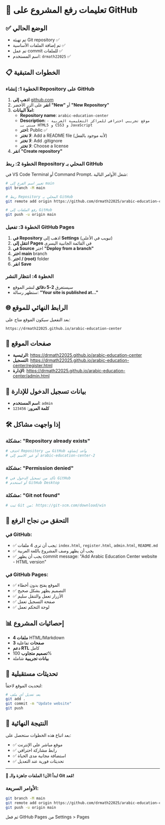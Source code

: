 # 🚀 تعليمات رفع المشروع على GitHub

## ✅ الوضع الحالي
- تم تهيئة Git repository ✅
- تم إضافة الملفات الأساسية ✅
- تم عمل commit للملفات ✅
- اسم المستخدم: `drmath22025` ✅

## 📋 الخطوات المتبقية

### الخطوة 1: إنشاء Repository على GitHub
1. **اذهب إلى** [github.com](https://github.com)
2. **انقر** على الزر الأخضر **"New"** أو **"New Repository"**
3. **املأ البيانات:**
   - **Repository name**: `arabic-education-center`
   - **Description**: `موقع تجريبي احترافي للمراكز التعليمية العربية - مبني بـ HTML5 و CSS3 و JavaScript`
   - **اختر**: Public ✅
   - **لا تختر**: Add a README file (لأنه موجود بالفعل)
   - **لا تختر**: Add .gitignore
   - **لا تختر**: Choose a license
4. **انقر** **"Create repository"**

### الخطوة 2: ربط Repository المحلي بـ GitHub
في VS Code Terminal أو Command Prompt، شغل الأوامر التالية:

```bash
# تغيير اسم الفرع إلى main
git branch -M main

# ربط Repository المحلي بـ GitHub
git remote add origin https://github.com/drmath22025/arabic-education-center.git

# رفع الملفات إلى GitHub
git push -u origin main
```

### الخطوة 3: تفعيل GitHub Pages
1. **في Repository** اذهب إلى **Settings** (تبويب في الأعلى)
2. **انتقل إلى** **Pages** في القائمة الجانبية اليسرى
3. **في Source** اختر **"Deploy from a branch"**
4. **اختر** **main** branch
5. **اختر** **/ (root)** folder
6. **انقر** **Save**

### الخطوة 4: انتظار النشر
- سيستغرق **2-5 دقائق** لنشر الموقع
- ستظهر رسالة: **"Your site is published at..."**

## 🌐 الرابط النهائي للموقع
بعد التفعيل سيكون الموقع متاح على:
```
https://drmath22025.github.io/arabic-education-center
```

## 📱 صفحات الموقع
- **الرئيسية**: https://drmath22025.github.io/arabic-education-center
- **التسجيل**: https://drmath22025.github.io/arabic-education-center/register.html
- **الإدارة**: https://drmath22025.github.io/arabic-education-center/admin.html

## 🔐 بيانات تسجيل الدخول للإدارة
- **اسم المستخدم**: `admin`
- **كلمة المرور**: `123456`

## 🛠️ إذا واجهت مشاكل

### مشكلة: "Repository already exists"
```bash
# احذف Repository من GitHub وأعد إنشاؤه
# أو غير الاسم إلى arabic-education-center-2
```

### مشكلة: "Permission denied"
```bash
# تأكد من تسجيل الدخول في GitHub
# أو استخدم GitHub Desktop
```

### مشكلة: "Git not found"
```bash
# ثبت Git من: https://git-scm.com/download/win
```

## 🎯 التحقق من نجاح الرفع

### في GitHub:
- ✅ يجب أن ترى 4 ملفات: `index.html`, `register.html`, `admin.html`, `README.md`
- ✅ يجب أن يظهر وصف المشروع باللغة العربية
- ✅ يجب أن يظهر commit message: "Add Arabic Education Center website - HTML version"

### في GitHub Pages:
- ✅ الموقع يفتح بدون أخطاء
- ✅ التصميم يظهر بشكل صحيح
- ✅ الأزرار تعمل والتنقل سليم
- ✅ صفحة التسجيل تعمل
- ✅ لوحة التحكم تعمل

## 📊 إحصائيات المشروع
- **4 ملفات** HTML/Markdown
- **3 صفحات** تفاعلية
- **دعم RTL** كامل
- **تصميم متجاوب** 100%
- **بيانات تجريبية** شاملة

## 🔄 تحديثات مستقبلية
لتحديث الموقع لاحقاً:
```bash
# بعد تعديل أي ملف
git add .
git commit -m "Update website"
git push
```

## 🎉 النتيجة النهائية
بعد اتباع هذه الخطوات ستحصل على:
- ✅ موقع مباشر على الإنترنت
- ✅ رابط مشاركة احترافي
- ✅ استضافة مجانية مدى الحياة
- ✅ تحديثات فورية عند التعديل

---

**🚀 ابدأ الآن! الملفات جاهزة والـ Git مُعد!**

### الأوامر السريعة:
```bash
git branch -M main
git remote add origin https://github.com/drmath22025/arabic-education-center.git
git push -u origin main
```

ثم فعل GitHub Pages من Settings > Pages
